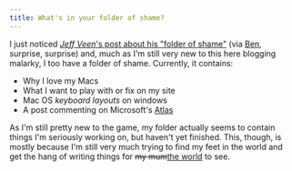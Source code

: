 ```yaml
---
title: What's in your folder of shame?
---
```

I just noticed [<cite>Jeff Veen</cite>'s post about his "folder of
shame"][jeff folder of shame] (via [Ben][ben folder of shame], surprise,
surprise) and, much as I'm still very new to this here blogging malarky,
I too have a folder of shame. Currently, it contains:

* Why I love my Macs
* What I want to play with or fix on my site
* Mac OS *keyboard layouts* on windows
* A post commenting on Microsoft's [Atlas][]

As I'm still pretty new to the game, my folder actually seems to contain
things I'm seriously working on, but haven't yet finished. This, though,
is mostly because I'm still very much trying to find my feet in the
world and get the hang of writing things for <del>my mum</del><ins>the
world</ins> to see.

[ben folder of shame]: http://ben-ward.co.uk/journal/whats-in-your-folder-of-shame/
[jeff folder of shame]: http://www.veen.com/jeff/archives/000811.html
[Atlas]: http://atlas.asp.net/
